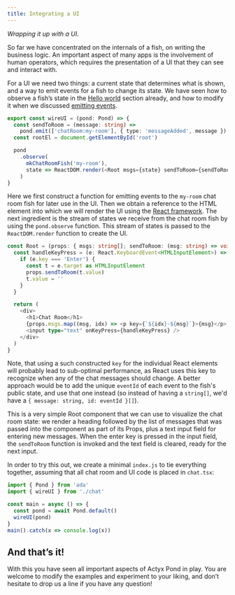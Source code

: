 ```yaml
---
title: Integrating a UI
---
```


_Wrapping it up with a UI._

So far we have concentrated on the internals of a fish, on writing the business logic.
An important aspect of many apps is the involvement of human operators, which requires the presentation of a UI that they can see and interact with.

For a UI we need two things: a current state that determines what is shown, and a way to emit events for a fish to
change its state.  We have seen how to observe a fish’s state in the [Hello world](hello-world) section already, and how
to modify it when we discussed [emitting events](state-effects).

```typescript
export const wireUI = (pond: Pond) => {
  const sendToRoom = (message: string) =>
    pond.emit(['chatRoom:my-room'], { type: 'messageAdded', message }).toPromise()
  const rootEl = document.getElementById('root')

  pond
    .observe(
      mkChatRoomFish('my-room'),
      state => ReactDOM.render(<Root msgs={state} sendToRoom={sendToRoom} />, rootEl)
    )
}
```

Here we first construct a function for emitting events to the `my-room` chat room fish for later use in the UI.
Then we obtain a reference to the HTML element into which we will render the UI using the [React framework](https://reactjs.org/).
The next ingredient is the stream of states we receive from the chat room fish by using the `pond.observe` function.
This stream of states is passed to the `ReactDOM.render` function to create the UI.

```typescript
const Root = (props: { msgs: string[]; sendToRoom: (msg: string) => void }) => {
  const handleKeyPress = (e: React.KeyboardEvent<HTMLInputElement>) => {
    if (e.key === 'Enter') {
      const t = e.target as HTMLInputElement
      props.sendToRoom(t.value)
      t.value = ''
    }
  }

  return (
    <div>
      <h1>Chat Room</h1>
      {props.msgs.map((msg, idx) => <p key={`${idx}-${msg}`}>{msg}</p>)}
      <input type="text" onKeyPress={handleKeyPress} />
    </div>
  )
}
```

Note, that using a such constructed `key` for the individual React elements will probably lead to sub-optimal
performance, as React uses this key to recognize when any of the chat messages should change. A better approach would be
to add the unique `eventId` of each event to the fish's public state, and use that one instead (so instead of having a
`string[]`, we'd have a `{ message: string, id: eventId }[]`).

This is a very simple Root component that we can use to visualize the chat room state:
we render a heading followed by the list of messages that was passed into the component as part of its Props, plus a text input field for entering new messages.
When the enter key is pressed in the input field, the `sendToRoom` function is invoked and the text field is cleared, ready for the next input.

In order to try this out, we create a minimal `index.js` to tie everything together, assuming that all chat room and UI code is placed in `chat.tsx`:

```typescript
import { Pond } from 'ada'
import { wireUI } from './chat'

const main = async () => {
  const pond = await Pond.default()
  wireUI(pond)
}
main().catch(x => console.log(x))
```

## And that’s it!

<!-- TODO: link to @actyx-contrib/react-pond -->

With this you have seen all important aspects of Actyx Pond in play.
You are welcome to modify the examples and experiment to your liking, and don’t hesitate to drop us a line if you have any question!
